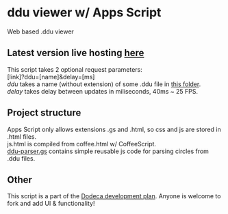 # ddu viewer w/ Apps Script
Web based .ddu viewer

## Latest version live hosting [here](https://script.google.com/macros/s/AKfycbwbrPwkX2CxIeIOBLiJiDtkyXRvcv0_rTBNOU6QYvU4flpNKtWnTWTuDAtrT_EqkEsgNA/exec?ddu=Sakura&delay=40)  
This script takes 2 optional request parameters:  
[link]?ddu=[name]&delay=[ms]  
*ddu* takes a name (without extension) of some .ddu file in [this folder](https://drive.google.com/drive/u/0/folders/19Y8zySkMQXaMJY3UNYna8agMlqx8qnBQ).  
*delay* takes delay between updates in miliseconds, 40ms ~ 25 FPS.

## Project structure
Apps Script only allows extensions .gs and .html, so css and js are stored in .html files.  
js.html is compiled from coffee.html w/ CoffeeScript.  
[ddu-parser.gs](https://github.com/pier-bezuhoff/ddu-viewer-apps-script/blob/main/src/ddu-parser.gs) contains simple reusable js code for parsing circles from .ddu files.

## Other
This script is a part of the [Dodeca development plan](https://docs.google.com/document/d/1kBEptEFfYeRAB6grWmbG0Fcb1H6prs738ZR6Dq3DNy4/edit#heading=h.nkjqhetp71zf).
Anyone is welcome to fork and add UI & functionality!
